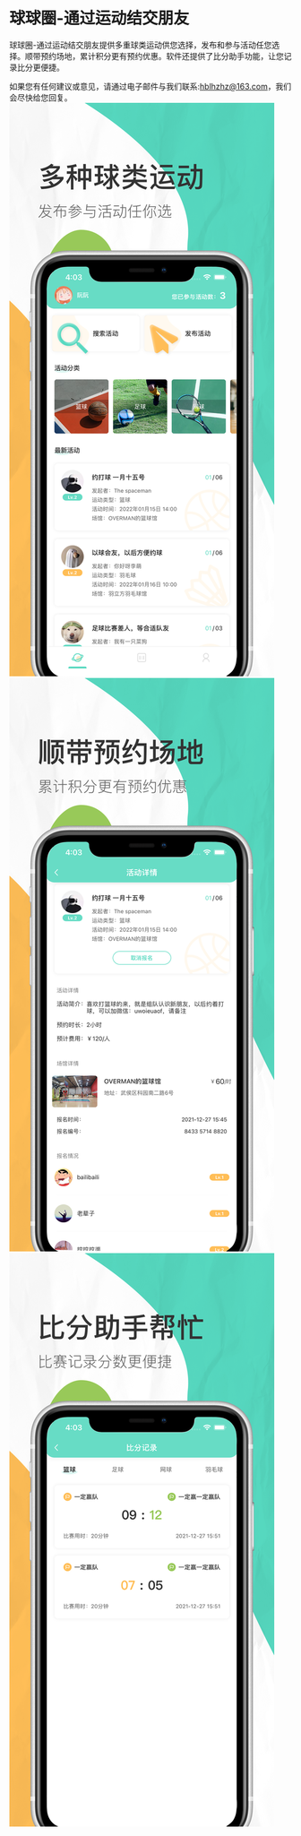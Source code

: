 # 球球圈-通过运动结交朋友

球球圈-通过运动结交朋友提供多重球类运动供您选择，发布和参与活动任您选择。顺带预约场地，累计积分更有预约优惠。软件还提供了比分助手功能，让您记录比分更便捷。


如果您有任何建议或意见，请通过电子邮件与我们联系:hblhzhz@163.com，我们会尽快给您回复。
![Image text](https://github.com/hblhzhz/QiuQiuQuan/blob/main/上架/4.png)
![Image text](https://github.com/hblhzhz/QiuQiuQuan/blob/main/上架/5.png)
![Image text](https://github.com/hblhzhz/QiuQiuQuan/blob/main/上架/6.png)
